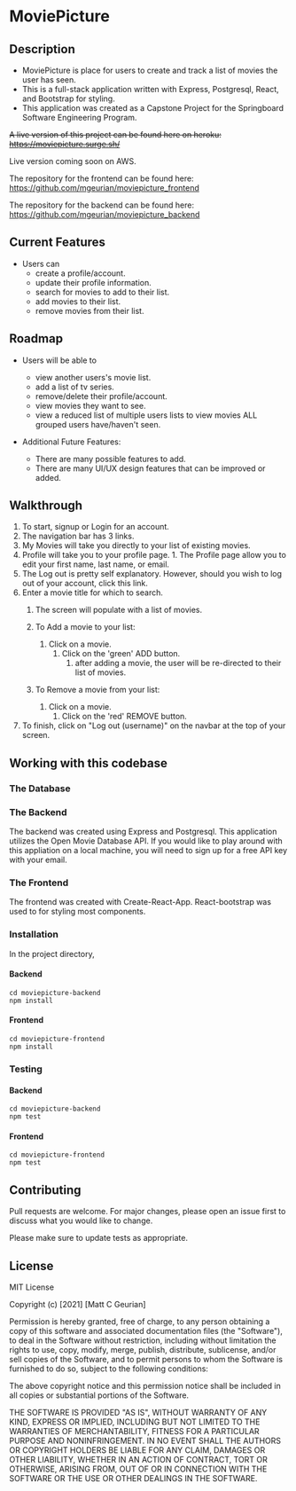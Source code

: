 # MoviePicture

## Description

- MoviePicture is place for users to create and track a list of movies the user has seen.
- This is a full-stack application written with Express, Postgresql, React, and Bootstrap for styling.
- This application was created as a Capstone Project for the Springboard Software Engineering Program.

~~A live version of this project can be found here on heroku:  https://moviepicture.surge.sh/~~

Live version coming soon on AWS.

The repository for the frontend can be found here:  https://github.com/mgeurian/moviepicture_frontend

The repository for the backend can be found here:  https://github.com/mgeurian/moviepicture_backend



## Current Features

- Users can
    - create a profile/account.
    - update their profile information.
    - search for movies to add to their list.
    - add movies to their list.
    - remove movies from their list.

## Roadmap

- Users will be able to 
    - view another users's movie list. 
    - add a list of tv series.
    - remove/delete their profile/account.
    - view movies they want to see.
    - view a reduced list of multiple users lists to view movies ALL grouped users have/haven't seen.


- Additional Future Features:

    - There are many possible features to add. 
    - There are many UI/UX design features that can be improved or added.


## Walkthrough

1. To start, signup or Login for an account.
1. The navigation bar has 3 links. 
  1. My Movies will take you directly to your list of existing movies. 
  1. Profile will take you to your profile page. 
    1. The Profile page allow you to edit your first name, last name, or email.
  1. The Log out is pretty self explanatory. However, should you wish to log out of your account, click this link.
1. Enter a movie title for which to search.
    1. The screen will populate with a list of movies.
    1. To Add a movie to your list:

        1. Click on a movie. 
            1. Click on the 'green' ADD button.
                1. after adding a movie, the user will be re-directed to their list of movies.
    1. To Remove a movie from your list:
        1. Click on a movie.
            1. Click on the 'red' REMOVE button.
1. To finish, click on "Log out (username)" on the navbar at the top of your screen.


## Working with this codebase


### The Database



### The Backend

The backend was created using Express and Postgresql. This application utilizes the Open Movie Database API. If you would like to play around with this appliation on a local machine, you will need to sign up for a free API key with your email.



### The Frontend

The frontend was created with Create-React-App. React-bootstrap was used to for styling most components.


### Installation

In the project directory,

#### Backend


```
cd moviepicture-backend
npm install
```


#### Frontend

```
cd moviepicture-frontend
npm install
```


### Testing

#### Backend

```
cd moviepicture-backend
npm test
```

#### Frontend

```
cd moviepicture-frontend
npm test
```


## Contributing
Pull requests are welcome. For major changes, please open an issue first to discuss what you would like to change.

Please make sure to update tests as appropriate.

## License

MIT License

Copyright (c) [2021] [Matt C Geurian]

Permission is hereby granted, free of charge, to any person obtaining a copy of this software and associated documentation files (the "Software"), to deal in the Software without restriction, including without limitation the rights to use, copy, modify, merge, publish, distribute, sublicense, and/or sell copies of the Software, and to permit persons to whom the Software is furnished to do so, subject to the following conditions:

The above copyright notice and this permission notice shall be included in all copies or substantial portions of the Software.

THE SOFTWARE IS PROVIDED "AS IS", WITHOUT WARRANTY OF ANY KIND, EXPRESS OR IMPLIED, INCLUDING BUT NOT LIMITED TO THE WARRANTIES OF MERCHANTABILITY, FITNESS FOR A PARTICULAR PURPOSE AND NONINFRINGEMENT. IN NO EVENT SHALL THE AUTHORS OR COPYRIGHT HOLDERS BE LIABLE FOR ANY CLAIM, DAMAGES OR OTHER LIABILITY, WHETHER IN AN ACTION OF CONTRACT, TORT OR OTHERWISE, ARISING FROM, OUT OF OR IN CONNECTION WITH THE SOFTWARE OR THE USE OR OTHER DEALINGS IN THE SOFTWARE.

